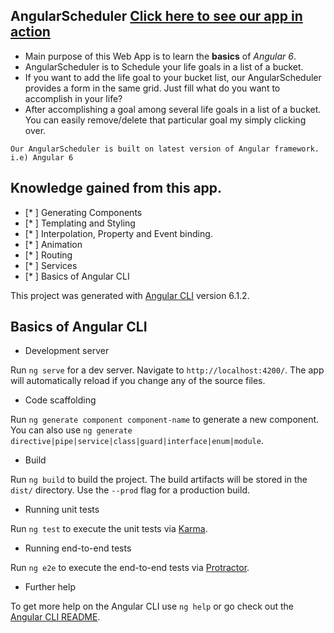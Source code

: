 ## AngularScheduler [Click here to see our app in action](https://imatechnophile.github.io/AngularScheduler/)

  * Main purpose of this Web App is to learn the **basics** of *Angular 6*. 
  * AngularScheduler is to Schedule your life goals in a list of a bucket.
  * If you want to add the life goal to your bucket list, our AngularScheduler provides a form in the same grid. Just fill what do you want to accomplish in your life?
  * After accomplishing a goal among several life goals in a list of a bucket. You can easily remove/delete that particular goal my simply clicking over.
  
 ``` 
Our AngularScheduler is built on latest version of Angular framework. i.e) Angular 6
```
 
## Knowledge gained from this app.

- [* ] Generating Components
- [* ] Templating and Styling
- [* ] Interpolation, Property and Event binding.
- [* ] Animation
- [* ] Routing
- [* ] Services
- [* ] Basics of Angular CLI

This project was generated with [Angular CLI](https://github.com/angular/angular-cli) version 6.1.2.

## Basics of Angular CLI

  * Development server

Run `ng serve` for a dev server. Navigate to `http://localhost:4200/`. The app will automatically reload if you change any of the source files.

  * Code scaffolding

Run `ng generate component component-name` to generate a new component. You can also use `ng generate directive|pipe|service|class|guard|interface|enum|module`.

  * Build

Run `ng build` to build the project. The build artifacts will be stored in the `dist/` directory. Use the `--prod` flag for a production build.

  * Running unit tests

Run `ng test` to execute the unit tests via [Karma](https://karma-runner.github.io).

  * Running end-to-end tests

Run `ng e2e` to execute the end-to-end tests via [Protractor](http://www.protractortest.org/).

  * Further help

To get more help on the Angular CLI use `ng help` or go check out the [Angular CLI README](https://github.com/angular/angular-cli/blob/master/README.md).
